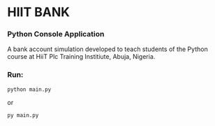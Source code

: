 # HIIT BANK

### Python Console Application

A bank account simulation developed to teach students of the Python course at HiiT Plc Training Institiute, Abuja, Nigeria.

### Run:

    python main.py

or

    py main.py